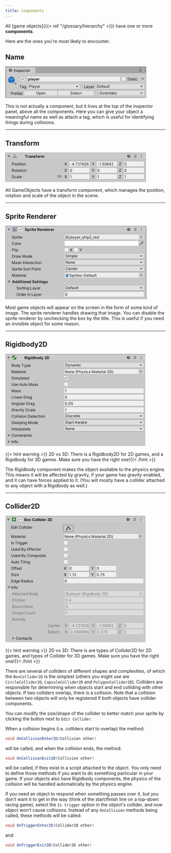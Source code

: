 ```yaml
---
title: Components
---
```

All [game objects]({{< ref "/glossary/hierarchy" >}}) have one or more **components**.

Here are the ones you're most likely to encounter.

## Name
![](nameTagPrefab.png)

This is not actually a component, but it lives at the top of the inspector panel, above all the components. Here you can give your object a meaningful name as well as attach a tag, which is useful for identifying things during collisions.

---

## Transform
![](transform.png)

All GameObjects have a transform component, which manages the position, rotation and scale of the object in the scene.

---
## Sprite Renderer
![](spriteRenderer.png)

Most game objects will appear on the screen in the form of some kind of image. The sprite renderer handles drawing that image. You can disable the sprite renderer by unchecking the box by the title. This is useful if you need an invisible object for some reason.

---
## Rigidbody2D
![](rigidbody2D.png)

{{< hint warning >}}
2D vs 3D: There is a Rigidbody2D for 2D games, and a Rigidbody for 3D games. Make sure you have the right one!{{< /hint >}}

The Rigidbody component makes the object available to the physics engine. This means it will be affected by gravity, if your game has gravity enabled, and it can have forces applied to it. (You will mostly have a collider attached to any object with a Rigidbody as well.)

---
## Collider2D
![](boxCollider2D.png)

{{< hint warning >}}
2D vs 3D: There is are types of Collider2D for 2D games, and types of Collider for 3D games. Make sure you have the right one!{{< /hint >}}

There are several of colliders of different shapes and complexities, of which the `BoxCollider2D` is the simplest (others you might use are `CircleCollider2D`, `CapsuleCollider2D` and `PolygonCollider2D`). Colliders are responsible for determining when objects start and end colliding with other objects. If two colliders overlap, there is a collision. Note that a collision between two objects will only be registered if *both* objects have collider components.

You can modify the size/shape of the collider to better match your sprite by clicking the button next to `Edit Collider`.

When a collision begins (i.e. colliders start to overlap) the method:

```cs
void OnCollisionEnter2D(Collision other)
```

will be called, and when the collision ends, the method:

```cs
void OnCollisionExit2D(Collision other)
```

will be called, if they exist in a script attached to the object. You only need to define those methods if you want to do something particular in your game. If your objects also have Rigidbody components, the physics of the collision will be handled automatically by the physics engine.

If you need an object to respond when something passes over it, but you don't want it to get in the way (think of the start/finish line on a top-down racing game), select the `Is trigger` option in the object's collider, and now object won't cause collisions. Instead of any `OnCollision` methods being called, these methods will be called:

```cs
void OnTriggerEnter2D(Collider2D other)
```

and

```cs
void OnTriggerExit2D(Collider2D other)
```
